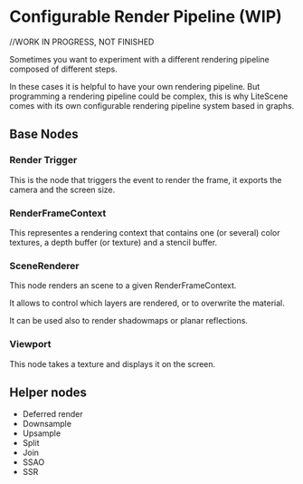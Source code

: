 # Configurable Render Pipeline (WIP)

//WORK IN PROGRESS, NOT FINISHED

Sometimes you want to experiment with a different rendering pipeline composed of different steps.

In these cases it is helpful to have your own rendering pipeline. But programming a rendering pipeline could be complex,
this is why LiteScene comes with its own configurable rendering pipeline system based in graphs.


## Base Nodes

### Render Trigger

This is the node that triggers the event to render the frame, it exports the camera and the screen size.

### RenderFrameContext

This representes a rendering context that contains one (or several) color textures, a depth buffer (or texture) and a stencil buffer.

### SceneRenderer

This node renders an scene to a given RenderFrameContext.

It allows to control which layers are rendered, or to overwrite the material.

It can be used also to render shadowmaps or planar reflections.

### Viewport

This node takes a texture and displays it on the screen.

## Helper nodes

- Deferred render
- Downsample
- Upsample
- Split
- Join
- SSAO
- SSR

